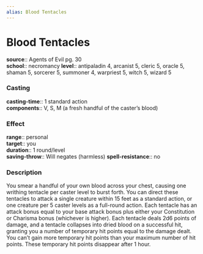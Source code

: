 ```yaml
---
alias: Blood Tentacles
---
```


# Blood Tentacles 

**source**:: Agents of Evil pg. 30  
**school**:: necromancy
**level**:: antipaladin 4, arcanist 5, cleric 5, oracle 5, shaman 5, sorcerer 5, summoner 4, warpriest 5, witch 5, wizard 5

### Casting 

**casting-time**:: 1 standard action  
**components**:: V, S, M (a fresh handful of the caster’s blood)

### Effect 

**range**:: personal  
**target**:: you  
**duration**:: 1 round/level  
**saving-throw**:: Will negates (harmless)
**spell-resistance**:: no

### Description 

You smear a handful of your own blood across your chest, causing one writhing tentacle per caster level to burst forth. You can direct these tentacles to attack a single creature within 15 feet as a standard action, or one creature per 5 caster levels as a full-round action. Each tentacle has an attack bonus equal to your base attack bonus plus either your Constitution or Charisma bonus (whichever is higher). Each tentacle deals 2d6 points of damage, and a tentacle collapses into dried blood on a successful hit, granting you a number of temporary hit points equal to the damage dealt. You can’t gain more temporary hit points than your maximum number of hit points. These temporary hit points disappear after 1 hour.
